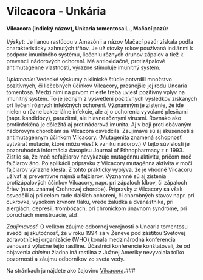 Vilcacora - Unkária
===================

#### Vilcacora (indický názov), Unkaria tomentosa L., Mačací pazúr

*Výskyt*: Je lianou rastúcou v Amazónii a názov Mačací pazúr získala podľa
charakteristicky zahnutých tŕňov. Je už stovky rokov používaná indiánmi k
podpore imunitného systému, liečeniu rôznych druhov zápalov a tiež k prevencii
nádorových ochorení. Má antioxidačné, protizápalové antimutagénne vlastnosti,
výrazne stimuluje imunitný systém.

*Uplatnenie*: Vedecké výskumy a klinické štúdie potvrdili množstvo pozitívnych,
či liečebných účinkov Vilcacory, presnejšie jej rodu Uncaria tomentosa. Medzi
nimi na prvom mieste treba uviesť pozitívny vplyv na imunitný systém. To je
jedným z vysvetlení pozitívnych výsledkov získaných pri liečení rôznych
infekčných ochorení. Významným je zistenie, že ide nielen o rôzne bakteriálne
infekcie, ale aj o ochorenia vyvolané plesňami (napr. kandidózy), parazitmi, ale
hlavne rôznymi vírusmi. Rovnako ako protiinfekčná je dôležitá aj protinádorová
imunita. Aj v boji proti obávaným nádorovým chorobám sa Vilcacora osvedčila.
Zaujímavé sú aj skúsenosti s antimutagénnym účinkom Vilcacory. (Mutagenita
znamená schopnosť vytvárať mutácie, ktoré môžu viesť k vzniku nádorov.) V tejto
súvislosti je pozoruhodná informácia časopisu Journal of Ethnopharmacy z r.
1993. Zistilo sa, že moč nefajčiarov nevykazuje mutagénnu aktivitu, pričom moč
fajčiarov áno. Po aplikácii prípravku z Vilcacory mutagénna aktivita v moči
fajčiarov výrazne klesla. Z tohto prakticky vyplýva, že je vhodné Vilcacoru
užívať aj preventívne najmä u fajčiarov. Významné sú aj zistenia protizápalových
účinkov Vilcacory, napr. pri zápaloch kĺbov, či zápaloch čriev (napr. známej
Crohnovej chorobe). Prípravky z Vilcacory sa však osvedčili aj pri celom rade
ďalších ochorení, či chorobných stavov napr. pri cukrovke, vysokom krvnom tlaku,
vrede žalúdka a dvanástnika, pri alergiách, depresii, trombózach, pri chronickom
únavnom syndróme, pri poruchách menštruácie, atď.

*Zaujímavosť*: O veľkom záujme odbornej verejnosti o Uncaria tomentosu svedčí aj
skutočnosť, že v roku 1994 sa v Ženeve pod záštitou Svetovej zdravotníckej
organizácie (WHO) konala medzinárodná konferencia venovaná výlučne tejto
rastline. Účastníci konferencie konštatovali, že od objavenia *chinínu* žiadna
iná rastlina z Južnej Ameriky nevyvolala toľko pozornosti a záujmu odborníkov zo
sveta vedy.

Na stránkach ju nájdete ako čajovinu [Vilcacora](../caje/vilcacora-caj).### 
